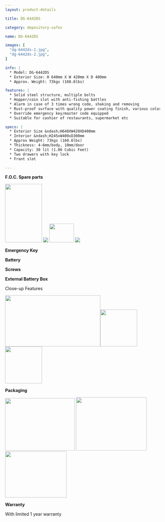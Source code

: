 ```yaml
---
layout: product-details

title: DG-6442DS

category: depository-safes

name: DG-6442DS

images: [
  "dg-6442ds-1.jpg",
  "dg-6442ds-2.jpg",
]

info: |
  * Model: DG-6442DS
  * Exterior Size: H 640mm X W 420mm X D 400mm
  * Approx. Weight: 73kgs (160.6lbs)

features: |
  * Solid steel structure, multiple bolts
  * Hopper/coin slot with anti-fishing battles
  * Alarm in case of 3 times wrong code, shaking and removing
  * Rust-proof surface with quality power coating finish, various colors available
  * Override emergency key/master code equipped
  * Suitable for cashier of restaurants, supermarket etc

specs: |
  * Exterior Size &ndash;H640XW420XD400mm
  * Interior &ndash;H245xW400xD300mm
  * Approx Weight: 73kgs (160.6lbs)
  * Thickness: 4-6mm/body, 10mm/door
  * Capacity: 30 lit (1.06 Cubic Feet)
  * Two drawers with key lock
  * Front slot

---
```


**F.O.C. Spare parts**

<img alt="" src="{IMAGE_CDN}/dg-6442ds-3.jpg" style="width: 120px; height: 190px;" />

<img src="{IMAGE_CDN}/dg-6442ds-4.jpg" />

<img alt="" src="{IMAGE_CDN}/dg-6442ds-5.jpg" style="width: 80px; height: 61px;" />

<img src="{IMAGE_CDN}/dg-6442ds-6.jpg" />

**Emergency Key**

**Battery**

**Screws**

**External Battery Box**

Close-up Features

<img alt="" src="{IMAGE_CDN}/dg-6442ds-7.jpg" style="width: 310px; height: 166px;" /><img alt="" src="{IMAGE_CDN}/dg-6442ds-8.jpg" style="width: 120px; height: 120px;" /><img alt="" src="{IMAGE_CDN}/dg-6442ds-9.jpg" style="width: 120px; height: 120px;" />

**Packaging**

<img alt="" src="{IMAGE_CDN}/dg-6442ds-10.jpg" style="width: 227px; height: 170px;" />

<img alt="" src="{IMAGE_CDN}/dg-6442ds-11.jpg" style="width: 230px; height: 173px;" />

<img alt="" src="{IMAGE_CDN}/dg-6442ds-12.jpg" style="width: 200px; height: 150px;" />

**Warranty**

With limited 1 year warranty
